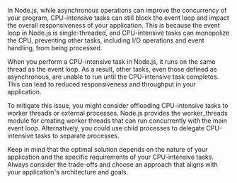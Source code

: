 In Node.js, while asynchronous operations can improve the concurrency of your program, CPU-intensive tasks can still block the event loop and impact the overall responsiveness of your application. This is because the event loop in Node.js is single-threaded, and CPU-intensive tasks can monopolize the CPU, preventing other tasks, including I/O operations and event handling, from being processed.

When you perform a CPU-intensive task in Node.js, it runs on the same thread as the event loop. As a result, other tasks, even those defined as asynchronous, are unable to run until the CPU-intensive task completes. This can lead to reduced responsiveness and throughput in your application.

To mitigate this issue, you might consider offloading CPU-intensive tasks to worker threads or external processes. Node.js provides the worker_threads module for creating worker threads that can run concurrently with the main event loop. Alternatively, you could use child processes to delegate CPU-intensive tasks to separate processes.

Keep in mind that the optimal solution depends on the nature of your application and the specific requirements of your CPU-intensive tasks. Always consider the trade-offs and choose an approach that aligns with your application's architecture and goals.